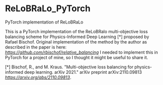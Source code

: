 # ReLoBRaLo_PyTorch
PyTorch implementation of  ReLoBRaLo

This is a PyTorch implementation of the ReLoBRalo multi-objective loss balancing scheme for Physics-Informed Deep Learning [*] proposed by Rafael Bischof.
Original implementation of the method by the author as described in the paper is here: *https://github.com/rbischof/relative_balancing*
I needed to implement this in PyTorch for a project of mine, so I thought it might be useful to share it.

[*] Bischof, R., and M. Kraus. "Multi-objective loss balancing for physics-informed deep learning. arXiv 2021." arXiv preprint arXiv:2110.09813
*https://arxiv.org/abs/2110.09813*.
